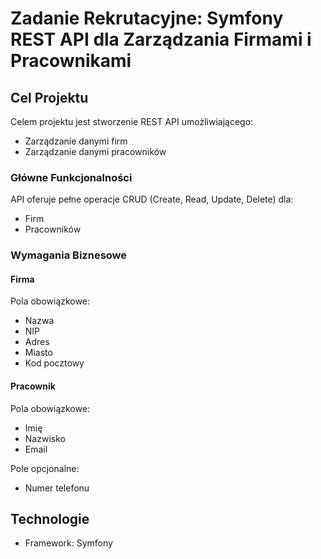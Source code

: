 # Zadanie Rekrutacyjne: Symfony REST API dla Zarządzania Firmami i Pracownikami

## Cel Projektu

Celem projektu jest stworzenie REST API umożliwiającego:

* Zarządzanie danymi firm 
* Zarządzanie danymi pracowników

### Główne Funkcjonalności

API oferuje pełne operacje CRUD (Create, Read, Update, Delete) dla:

* Firm
* Pracowników

### Wymagania Biznesowe

#### Firma

Pola obowiązkowe:
 - Nazwa
 - NIP
 - Adres
 - Miasto
 - Kod pocztowy

#### Pracownik

Pola obowiązkowe:
 - Imię
 - Nazwisko
 - Email

Pole opcjonalne:
 - Numer telefonu

## Technologie

* Framework: Symfony
